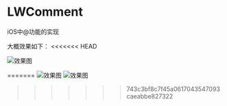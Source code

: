 # LWComment
iOS中@功能的实现

大概效果如下：
<<<<<<< HEAD

![效果图](https://upload-images.jianshu.io/upload_images/2026287-49fb5d714260b39a.gif?imageMogr2/auto-orient/strip%7CimageView2/2/w/293)

=======
![效果图](https://upload-images.jianshu.io/upload_images/1608265-293158e5eb301f17.gif?imageMogr2/auto-orient/strip)
![效果图](https://upload-images.jianshu.io/upload_images/2026287-49fb5d714260b39a.gif?imageMogr2/auto-orient/strip)
>>>>>>> 743c3bf8c7f45a0617043547093caeabbe827322

